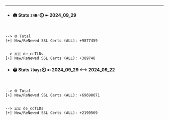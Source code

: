 

---
- #### 🖨️ **Stats** `24Hr`⏲️ ➼ 2024_09_29
```console


--> 🌐 Total
[+] New/ReNewed SSL Certs (ALL): +9877459


--> 🇩🇪 de_ccTLDs
[+] New/ReNewed SSL Certs (ALL): +389748

```

- #### 🖨️ **Stats** `7Days`⏲️ ➼ 2024_09_29 <--> 2024_09_22
```console


--> 🌐 Total
[+] New/ReNewed SSL Certs (ALL): +69690071


--> 🇩🇪 de_ccTLDs
[+] New/ReNewed SSL Certs (ALL): +2199569

```

